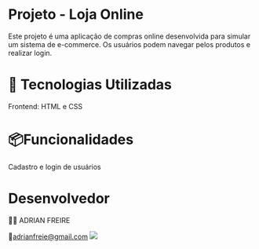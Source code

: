 <h1>Projeto - Loja Online</h1>
 <p>Este projeto é uma aplicação de compras online desenvolvida para simular um sistema de e-commerce. Os usuários podem navegar pelos produtos e realizar login.</p>


 <h1> 🚀 Tecnologias Utilizadas</h1>
<p>Frontend: HTML e CSS</p>

<h1> 📦Funcionalidades</h1>
<p>Cadastro e login de usuários</p>

<h1>Desenvolvedor</h1>
<p>👨‍💻 ADRIAN FREIRE</p>

📧adrianfreie@gmail.com
<img src= "https://github.com/Adrian-freitas/easy-shopping-02/blob/master/img/Desktop.png?raw=true">
